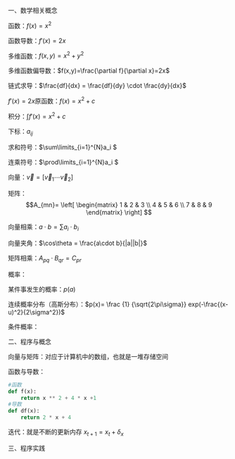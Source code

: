 一、数学相关概念

函数：$f(x)=x^2$

函数导数：$f'(x)=2x$

多维函数：$f(x,y)=x^2+y^2$

多维函数偏导数：$f(x,y)=\frac{\partial f}{\partial x}=2x$

链式求导：$\frac{df}{dx} = \frac{df}{dy} \cdot \frac{dy}{dx}$

$f'(x)=2x$原函数：$f(x)=x^2+c$

积分：$\int f'(x)=x^2+c$

下标：$a_{ij}$

求和符号：$\sum\limits_{i=1}^{N}a_i $

连乘符号：$\prod\limits_{i=1}^{N}a_i $

向量：$\vec v = [\vec v_1 \cdots \vec v_2 ]$

矩阵：$$A_{mn}= \left[ \begin{matrix} 1 & 2 & 3 \\ 4 & 5 & 6 \\ 7 & 8 & 9 \end{matrix} \right]  $$

向量相乘：$a \cdot b = \sum{a_i} \cdot {b_i}$

向量夹角：$\cos\theta = \frac{a\cdot b}{|a||b|}$

矩阵相乘：$A_{pq} \cdot B_{qr} = C_{pr}$



概率：

某件事发生的概率：$p(a)$

连续概率分布（高斯分布）：$p(x)= \frac {1} {\sqrt{2\pi\sigma}} exp(-\frac{(x-u)^2}{2\sigma^2})$

条件概率：



二、程序与概念

向量与矩阵：对应于计算机中的数组，也就是一堆存储空间

函数与导数：

```python
#函数
def f(x):
    return x ** 2 + 4 * x +1
#导数
def df(x):
    return 2 * x + 4
```

迭代：就是不断的更新内存  $x_{t+1}=x_t+\delta_x$

三、程序实践
